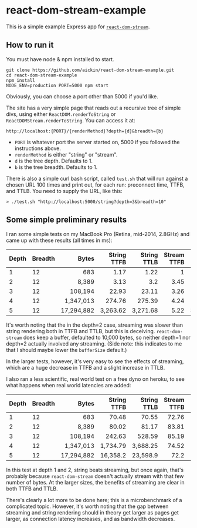 # react-dom-stream-example

This is a simple example Express app for [`react-dom-stream`](https://github.com/aickin/react-dom-stream).

## How to run it

You must have node & npm installed to start.

```
git clone https://github.com/aickin/react-dom-stream-example.git
cd react-dom-stream-example
npm install
NODE_ENV=production PORT=5000 npm start
```

Obviously, you can choose a port other than 5000 if you'd like.

The site has a very simple page that reads out a recursive tree of simple divs, using either `ReactDOM.renderToString` or `ReactDOMStream.renderToString`. You can access it at:

```
http://localhost:{PORT}/{renderMethod}?depth={d}&breadth={b}
```

* `PORT` is whatever port the server started on, 5000 if you followed the instructions above.
* `renderMethod` is either "string" or "stream".
* `d` is the tree depth. Defaults to 1.
* `b` is the tree breadth. Defaults to 1.

There is also a simple curl bash script, called `test.sh` that will run against a chosen URL 100 times and print out, for each run: preconnect time, TTFB, and TTLB. You need to supply the URL, like this:

```
> ./test.sh "http://localhost:5000/string?depth=3&breadth=10"
```

## Some simple preliminary results

I ran some simple tests on my MacBook Pro (Retina, mid-2014, 2.8GHz) and came up with these results (all times in ms):

| Depth	| Breadth	| Bytes	| String TTFB	| String TTLB	| Stream TTFB	| Stream TTLB	| TTFB diff	| TTLB diff
| --- | --- | ---:| ---:| ---:| ---:| ---:| ---:| ---:|
| 1	| 12	| 683	| 1.17	| 1.22	| 1	| 1.05	| -15%	| -14%
| 2	| 12	| 8,389	| 3.13	| 3.2	| 3.45	| 3.53	| 10%	| 10%
| 3	| 12	| 108,194	| 22.93	| 23.11	| 3.26	| 23.9	| -86%	| 3%
| 4	| 12	| 1,347,013	| 274.76	| 275.39	| 4.24	| 283	| -98%	| 3%
| 5	| 12	| 17,294,882	| 3,263.62	| 3,271.68	| 5.22	| 3,336.49	| -100%	| 2%

It's worth noting that the in the depth=2 case, streaming was slower than string rendering both in TTFB and TTLB, but this is deceiving. `react-dom-stream` does keep a buffer, defaulted to 10,000 bytes, so neither depth=1 nor depth=2 actually involved any streaming. (Side note: this indicates to me that I should maybe lower the `bufferSize` default.)

In the larger tests, however, it's very easy to see the effects of streaming, which are a huge decrease in TTFB and a slight increase in TTLB.

I also ran a less scientific, real world test on a free dyno on heroku, to see what happens when real world latencies are added:

| Depth	| Breadth	| Bytes	| String TTFB	| String TTLB	| Stream TTFB	| Stream TTLB	| TTFB diff	| TTLB diff
| --- | --- | ---:| ---:| ---:| ---:| ---:| ---:| ---:|
| 1	| 12	| 683	| 70.48	| 70.55	| 72.76	| 72.9	| 3%	| 3%
| 2	| 12	| 8,389	| 80.02	| 81.17	| 83.81	| 94.2	| 5%	| 16%
| 3	| 12	| 108,194	| 242.63	| 528.59	| 85.19	| 334.26	| -65%	| -37%
| 4	| 12	| 1,347,013	| 1,734.79	| 3,688.25	| 74.52	| 1,938.34	| -96%	| -47%
| 5	| 12	| 17,294,882	| 16,358.2	| 23,598.9	| 72.2	| 19,075.2	| -100%	| -19%

In this test at depth 1 and 2, string beats streaming, but once again, that's probably because `react-dom-stream` doesn't actually stream with that few number of bytes. At the larger sizes, the benefits of streaming are clear in both TTFB and TTLB.

There's clearly a lot more to be done here; this is a microbenchmark of a complicated topic. However, it's worth noting that the gap between streaming and string rendering should in theory get larger as pages get larger, as connection latency increases, and as bandwidth decreases.